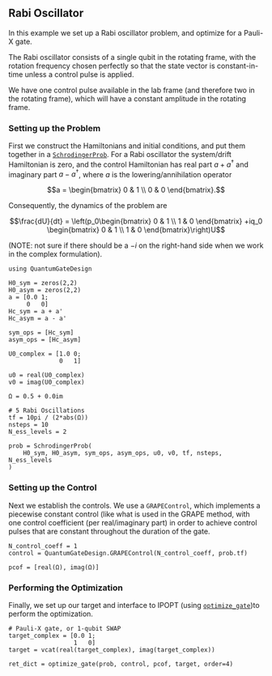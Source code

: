 ## Rabi Oscillator
In this example we set up a Rabi oscillator problem, and optimize for a Pauli-X
gate.

The Rabi oscillator consists of a single qubit in the rotating frame, with
the rotation frequency chosen perfectly so that the state vector is
constant-in-time unless a control pulse is applied.

We have one control pulse available in the lab frame (and therefore two in the
rotating frame), which will have a constant amplitude in the rotating frame.

### Setting up the Problem
First we construct the Hamiltonians and initial conditions, and put them
together in a [`SchrodingerProb`](@ref). For a Rabi oscillator the system/drift
Hamiltonian is zero, and the control Hamiltonian has real part $a+a^\dagger$ and
imaginary part $a-a^\dagger$, where $a$ is the lowering/annihilation operator
```math
a = \begin{bmatrix} 0 & 1 \\ 0 & 0 \end{bmatrix}.
```
Consequently, the dynamics of the problem are
```math
\frac{dU}{dt} = \left(p_0\begin{bmatrix} 0 & 1 \\ 1 & 0 \end{bmatrix} +iq_0
\begin{bmatrix} 0 & 1 \\ 1 & 0 \end{bmatrix}\right)U
```
(NOTE: not sure if there should be a $-i$ on the right-hand side when we work in
the complex formulation).

```
using QuantumGateDesign

H0_sym = zeros(2,2)
H0_asym = zeros(2,2)
a = [0.0 1;
     0   0]
Hc_sym = a + a'
Hc_asym = a - a'

sym_ops = [Hc_sym]
asym_ops = [Hc_asym]

U0_complex = [1.0 0;
              0   1]

u0 = real(U0_complex)
v0 = imag(U0_complex)

Ω = 0.5 + 0.0im

# 5 Rabi Oscillations
tf = 10pi / (2*abs(Ω))
nsteps = 10
N_ess_levels = 2

prob = SchrodingerProb(
    H0_sym, H0_asym, sym_ops, asym_ops, u0, v0, tf, nsteps, N_ess_levels
)
```

### Setting up the Control
Next we establish the controls. We use a `GRAPEControl`, which implements a
piecewise constant control (like what is used in the GRAPE method, with one
control coefficient (per real/imaginary part) in order to achieve control pulses
that are constant throughout the duration of the gate.
```
N_control_coeff = 1
control = QuantumGateDesign.GRAPEControl(N_control_coeff, prob.tf)

pcof = [real(Ω), imag(Ω)]
```

### Performing the Optimization
Finally, we set up our target and interface to IPOPT (using
[`optimize_gate`](@ref))to perform the
optimization.
```
# Pauli-X gate, or 1-qubit SWAP
target_complex = [0.0 1;
                  1   0]
target = vcat(real(target_complex), imag(target_complex))

ret_dict = optimize_gate(prob, control, pcof, target, order=4)
```
